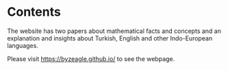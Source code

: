 # Contents
The website has two papers about mathematical facts and concepts and an explanation and insights about Turkish, English and other Indo-European languages.

Please visit https://byzeagle.github.io/ to see the webpage.
